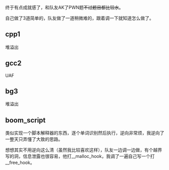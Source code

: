 终于有点成就感了，和队友AK了PWN题~~不过题目都比较水~~。

自己做了3道简单的，队友做了一道稍微难的，跟着调一下就知道怎么做了。

## cpp1

堆溢出

## gcc2

UAF

## bg3

堆溢出

## boom_script

类似实现一个脚本解释器的东西，逐个单词识别然后执行，逆向非常烦，我逆向了一整天只弄懂了大致的思路。

想想其实不用逆向这么清（虽然我比较喜欢这样），队友一边调一边做，有个越界写的洞，信息泄露也很容易，他打__malloc_hook，我调了一遍自己写一个打__free_hook。

